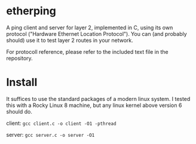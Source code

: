 # etherping
A ping client and server for layer 2, implemented in C, using its own protocol ("Hardware Ethernet Location Protocol"). You can (and probably should) use it to test layer 2 routes in your network.

For protocoll reference, please refer to the included text file in the repository.

# Install

It suffices to use the standard packages of a modern linux system. I tested this with a Rocky Linux 8 machine, but any linux kernel above version 6 should do.

client: `gcc client.c -o client -O1 -pthread`

server: `gcc server.c -o server -O1`
